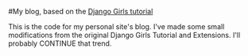 #My blog, based on the [Django Girls tutorial](http://tutorial.djangogirls.org/en/index.html)

This is the code for my personal site's blog. I've made some small modifications from the original Django Girls Tutorial and Extensions. I'll probably CONTINUE that trend.